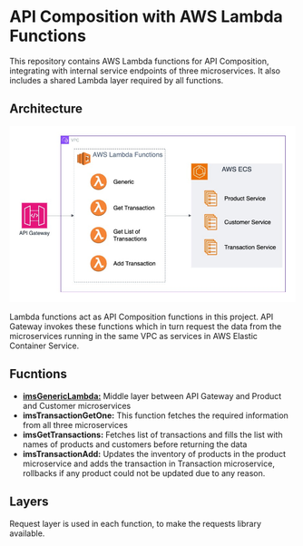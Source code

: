 # API Composition with AWS Lambda Functions

This repository contains AWS Lambda functions for API Composition, integrating with internal service endpoints of three microservices. It also includes a shared Lambda layer required by all functions.

## Architecture

![IMS Lambda](ims-lambda.jpg)

Lambda functions act as API Composition functions in this project. API Gateway invokes these functions which in turn request the data from the microservices running in the same VPC as services in AWS Elastic Container Service.

## Fucntions

- [**imsGenericLambda:**](/Functions/imsGenericLambda.py) Middle layer between API Gateway and Product and Customer microservices
- **imsTransactionGetOne:** This function fetches the required information from all three microservices
- **imsGetTransactions:** Fetches list of transactions and fills the list with names of products and customers before returning the data
- **imsTransactionAdd:** Updates the inventory of products in the product microservice and adds the transaction in Transaction microservice, rollbacks if any product could not be updated due to any reason.

## Layers

Request layer is used in each function, to make the requests library available.
